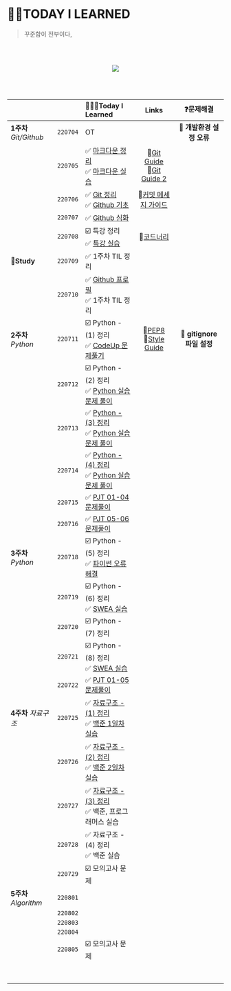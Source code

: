 
# 🤟🏻TODAY I LEARNED
> 꾸준함이 전부이다, 

<br>

<br>

<p align ="center"><img src="https://i.pinimg.com/originals/21/f3/f8/21f3f8a6fcdc0ae03d9891a0685d0d2e.gif"></p>

<br/>

<br/>


|                      |          | 👩🏻‍💻Today I Learned                                           |                    Links                     |                    ❓문제해결                    |
| -------------------- | :------: | :----------------------------------------------------------- | :------------------------------------------: | :------------------------------------------: |
| **1주차** *Git/Github* | `220704` | OT |                                              | 🧨 **개발환경 설정 오류** |
|                      | `220705` | ✅ [마크다운 정리](https://github.com/wdahlia/TIL/blob/master/markdown/README.md) <br/>✅ [마크다운 실습](https://github.com/wdahlia/TIL/blob/master/markdown%20practice/%EB%A7%88%ED%81%AC%EB%8B%A4%EC%9A%B4%20%EC%8B%A4%EC%8A%B5.md) | 📓[Git Guide](https://git-scm.com/book/ko/v2)<br>📓[Git Guide 2](https://git.jiny.dev/) |  |
|                      | `220706` | ✅ [Git 정리](https://github.com/wdahlia/TIL/blob/master/Git%20%EC%A0%95%EB%A6%AC/README.md) <br/>✅ [Github 기초](https://github.com/wdahlia/TIL/blob/master/Github/Github%20%EA%B8%B0%EC%B4%88/Github%20%EA%B8%B0%EC%B4%88.md) | 📓[커밋 메세지 가이드](https://velog.io/@palza4dev/TIL-28.-GitGithub-%EC%BB%A4%EB%B0%8B-%EB%A9%94%EC%8B%9C%EC%A7%80-%EC%9E%91%EC%84%B1%EB%B2%95) |                                              |
|                      | `220707` | ✅ [Github 심화](https://github.com/wdahlia/TIL/blob/master/Github/Github%20%EC%8B%AC%ED%99%94%20/GitHub%EC%8B%AC%ED%99%94_branch.md) |                                              |  |
|                      | `220708` | ☑️ 특강 정리<br>✅ [특강 실습](https://github.com/wdahlia/job-research/blob/master/research.md) | 📓[코드너리](https://www.codenary.co.kr/) |  |
| **🔺Study** | `220709` | ✅ 1주차 TIL 정리 |                                              |                                              |
|  | `220710` | ✅ [Github 프로필](https://github.com/wdahlia/wdahlia)<br>✅ 1주차 TIL 정리 | | |
| **2주차** *Python* | `220711` | ☑️ Python - (1) 정리<br>✅ [CodeUp 문제풀기](https://github.com/wdahlia/Python-Algorithm/tree/master/CodeUp%20%ED%92%80%EC%9D%B4) | 📓[PEP8](https://www.python.org/dev/peps/pep-0008/)<br>📓[Style Guide](https://google.github.io/styleguide/pyguide.html) | 🧨 **gitignore 파일 설정** |
|  | `220712` | ☑️ Python - (2) 정리<br>✅ [Python 실습 문제 풀이](https://github.com/wdahlia/Python-Algorithm/tree/master/%20%ED%8C%8C%EC%9D%B4%EC%8D%AC%20%EC%8B%A4%EC%8A%B5%20%EB%AC%B8%EC%A0%9C) | | |
|  | `220713` | ✅ [Python - (3) 정리](https://github.com/wdahlia/TIL/blob/master/Python%20%EC%A0%95%EB%A6%AC/Python%EC%A0%95%EB%A6%AC_3.md)<br>✅ [Python 실습 문제 풀이](https://github.com/wdahlia/Python-Algorithm/tree/master/%20%ED%8C%8C%EC%9D%B4%EC%8D%AC%20%EC%8B%A4%EC%8A%B5%20%EB%AC%B8%EC%A0%9C) | | |
|  | `220714` | ✅ [Python - (4) 정리](https://github.com/wdahlia/TIL/blob/master/Python%20%EC%A0%95%EB%A6%AC/Python%EC%A0%95%EB%A6%AC_4.md)<br>✅ [Python 실습 문제 풀이](https://github.com/wdahlia/Python-Algorithm/tree/master/%20%ED%8C%8C%EC%9D%B4%EC%8D%AC%20%EC%8B%A4%EC%8A%B5%20%EB%AC%B8%EC%A0%9C) | | |
|  | `220715` | ✅ [PJT 01-04 문제풀이](https://github.com/wdahlia/01-PJT-01/tree/master/3%ED%9A%8C%EC%B0%A8/%EB%A5%98%EC%A7%84%EC%88%99) | | |
| | `220716` | ✅ [PJT 05-06 문제풀이](https://github.com/wdahlia/01-PJT-01/tree/master/3%ED%9A%8C%EC%B0%A8/%EB%A5%98%EC%A7%84%EC%88%99) | | |
| **3주차** *Python* | `220718` | ☑️ Python - (5) 정리<br>✅ [파이썬 오류 해결](https://github.com/wdahlia/Python-Algorithm/tree/master/%ED%8C%8C%EC%9D%B4%EC%8D%AC%20%EC%98%A4%EB%A5%98%20%EC%88%98%EC%A0%95) | | |
| | `220719` | ☑️ Python - (6) 정리<br>✅ [SWEA 실습](https://github.com/wdahlia/Python-Algorithm/tree/master/SWEA) |                                                              |                           |
|                        | `220720` | ☑️ Python - (7) 정리                                          |                                                              |                           |
|                        | `220721` | ☑️ Python - (8) 정리<br>✅ [SWEA 실습](https://github.com/wdahlia/Python-Algorithm/tree/master/SWEA) |                                                              |                           |
|                        | `220722` | ✅ [PJT 01-05 문제풀이](https://github.com/wdahlia/01-PJT-02/tree/main/3%ED%9A%8C%EC%B0%A8/%EB%A5%98%EC%A7%84%EC%88%99) |                                                              |                           |
| **4주차** *자료구조*   | `220725` | ✅ [자료구조 - (1) 정리](https://github.com/wdahlia/TIL/blob/master/%EC%9E%90%EB%A3%8C%EA%B5%AC%EC%A1%B0%20%EC%A0%95%EB%A6%AC/%EC%9E%90%EB%A3%8C%EA%B5%AC%EC%A1%B0_1.md)<br>✅ [백준 1일차 실습](https://github.com/wdahlia/Python-Algorithm/tree/master/%EB%B0%B1%EC%A4%80) |                                                              |                           |
|                        | `220726` | ✅ [자료구조 - (2) 정리](https://github.com/wdahlia/TIL/blob/master/%EC%9E%90%EB%A3%8C%EA%B5%AC%EC%A1%B0%20%EC%A0%95%EB%A6%AC/%EC%9E%90%EB%A3%8C%EA%B5%AC%EC%A1%B0_2.md)<br>✅ [백준 2일차 실습](https://github.com/wdahlia/Python-Algorithm/tree/master/%EB%B0%B1%EC%A4%80) |                                                              |                           |
|                        | `220727` | ✅ [자료구조 - (3) 정리](https://github.com/wdahlia/TIL/blob/master/%EC%9E%90%EB%A3%8C%EA%B5%AC%EC%A1%B0%20%EC%A0%95%EB%A6%AC/%EC%9E%90%EB%A3%8C%EA%B5%AC%EC%A1%B0_3.md)<br>✅ 백준, 프로그래머스 실습 |                                                              |                           |
|                        | `220728` | ✅ 자료구조 - (4) 정리<br>✅ 백준 실습                         |                                                              |                           |
|                        | `220729` | ☑️ 모의고사 문제 | | |
| **5주차** *Algorithm*  | `220801` |  | | |
|                        | `220802` |  | | |
|                        | `220803` |  | | |
|                        | `220804` |  | | |
|                        | `220805` | ☑️ 모의고사 문제 | | |
|                        |          |  | | |
|                        |          |  | | |
|                        |          |  | | |
|                        |          |  | | |
|                        |          |  | | |
|                        |          |  | | |
|                        |          |  | | |
|                        |          |  | | |

<br>

<br>

